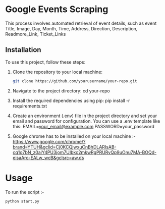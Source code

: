 # Google Events Scraping
This process involves automated retrieval of event details, such as event 
Title, Image, Day, Month, Time,
Address, Direction, Description,
Readmore_Link, Ticket_Links

## Installation

To use this project, follow these steps:

1. Clone the repository to your local machine:

   ```bash
   git clone https://github.com/yourusername/your-repo.git

2. Navigate to the project directory:
   cd your-repo

3. Install the required dependencies using pip:
   pip install -r requirements.txt

4. Create an environment (.env) file in the project directory and set your email and password for configuration. You can use a .env template like this:
   EMAIL=your_email@example.com
   PASSWORD=your_password

5. Google chrome has to be installed on your local machine :-
   https://www.google.com/chrome/?brand=YTUH&gclid=Cj0KCQjwxuCnBhDLARIsAB-cq1o7bN_z0aiY4PU3jom7UIbkc2mkwRgPRURvQp9uOnu7MA-BOQd-eisaAro-EALw_wcB&gclsrc=aw.ds

# Usage

   To run the script :-
   
   ```bash
   python start.py


